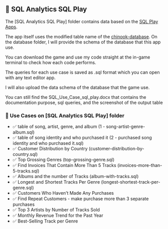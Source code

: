 ## 🎸 SQL Analytics SQL Play

The [SQL Analytics SQL Play] folder contains data based on the [SQL Play Apps](https://play.google.com/store/apps/details?id=com.sql_playground).

The app itself uses the modified table name of the [chinook-database](https://github.com/lerocha/chinook-database). On the database folder, I will provide the schema of the database that this app use.

You can download the game and use my code straight at the in-game terminal to check how each code performs.

The queries for each use case is saved as .sql format which you can open with any text editor app.

I will also upload the data schema of the database that the game use.

You can still find the SQL_Use_Case_sql_play.docx that contains the documentation purpose, sql queries, and the screenshot of the output table

### 📁 Use Cases on [SQL Analytics SQL Play] folder

- ✅ table of song, artist, genre, and album (1 - song-artist-genre-album.sql)
- ✅ table of song identity and who purchased it (2 - purchased song identity and who purchased it.sql)
- ✅ Customer Distribution by Country (customer-distribution-by-country.sql) 
- ✅ Top Grossing Genres (top-grossing-genre.sql)
- ✅ Find Invoices That Contain More Than 5 Tracks (invoices-more-than-5-tracks.sql)
- ✅ Albums and the number of Tracks (album-with-tracks.sql)
- ✅ Longest and Shortest Tracks Per Genre (longest-shortest-track-per-genre.sql)
- ✅ Customers Who Haven’t Made Any Purchases
- ✅ Find Repeat Customers - make purchase more than 3 separate purchases
- ✅ Top 3 Artists by Number of Tracks Sold
- ✅ Monthly Revenue Trend for the Past Year
- ✅ Best-Selling Track per Genre